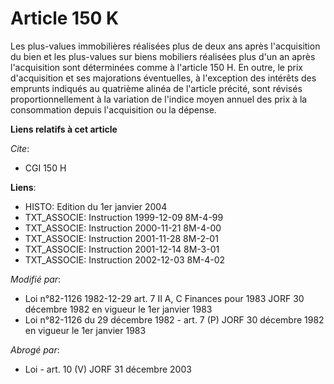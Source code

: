 # Article 150 K

Les plus-values immobilières réalisées plus de deux ans après l'acquisition du bien et les plus-values sur biens mobiliers
réalisées plus d'un an après l'acquisition sont déterminées comme à l'article 150 H. En outre, le prix d'acquisition et ses
majorations éventuelles, à l'exception des intérêts des emprunts indiqués au quatrième alinéa de l'article précité, sont
révisés proportionnellement à la variation de l'indice moyen annuel des prix à la consommation depuis l'acquisition ou la
dépense.

**Liens relatifs à cet article**

_Cite_:

  - CGI 150 H

**Liens**:

  - HISTO: Edition du 1er janvier 2004
  - TXT_ASSOCIE: Instruction 1999-12-09 8M-4-99
  - TXT_ASSOCIE: Instruction 2000-11-21 8M-4-00
  - TXT_ASSOCIE: Instruction 2001-11-28 8M-2-01
  - TXT_ASSOCIE: Instruction 2001-12-14 8M-3-01
  - TXT_ASSOCIE: Instruction 2002-12-03 8M-4-02

_Modifié par_:

  - Loi n°82-1126 1982-12-29 art. 7 II A, C Finances pour 1983 JORF 30 décembre 1982 en vigueur le 1er janvier 1983
  - Loi n°82-1126 du 29 décembre 1982 - art. 7 (P) JORF 30 décembre 1982 en vigueur le 1er janvier 1983

_Abrogé par_:

  - Loi - art. 10 (V) JORF 31 décembre 2003
